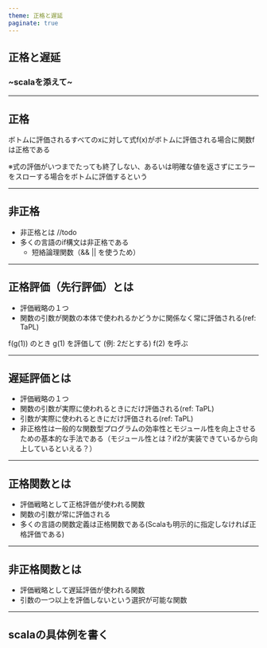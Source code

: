```yaml
---
theme: 正格と遅延
paginate: true
---
```


## 正格と遅延
### ~scalaを添えて~ 

---

## 正格
ボトムに評価されるすべてのxに対して式f(x)がボトムに評価される場合に関数fは正格である

※式の評価がいつまでたっても終了しない、あるいは明確な値を返さずにエラーをスローする場合をボトムに評価するという

---

## 非正格
- 非正格とは //todo
- 多くの言語のif構文は非正格である
    - 短絡論理関数（&& || を使うため）

---

## 正格評価（先行評価）とは

- 評価戦略の１つ
- 関数の引数が関数の本体で使われるかどうかに関係なく常に評価される(ref: TaPL)


f(g(1)) のとき g(1) を評価して (例: 2だとする) f(2) を呼ぶ

---

## 遅延評価とは

- 評価戦略の１つ 
- 関数の引数が実際に使われるときにだけ評価される(ref: TaPL)
- 引数が実際に使われるときにだけ評価される(ref: TaPL)
- 非正格性は一般的な関数型プログラムの効率性とモジュール性を向上させるための基本的な手法である（モジュール性とは？if2が実装できているから向上しているといえる？）


---

## 正格関数とは

- 評価戦略として正格評価が使われる関数
- 関数の引数が常に評価される
- 多くの言語の関数定義は正格関数である(Scalaも明示的に指定しなければ正格評価である)


---

## 非正格関数とは

- 評価戦略として遅延評価が使われる関数
- 引数の一つ以上を評価しないという選択が可能な関数

---

## scalaの具体例を書く

